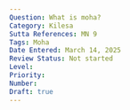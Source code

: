 ```yaml
---
Question: What is moha?
Category: Kilesa
Sutta References: MN 9
Tags: Moha
Date Entered: March 14, 2025
Review Status: Not started
Level: 
Priority: 
Number: 
Draft: true
---
```

